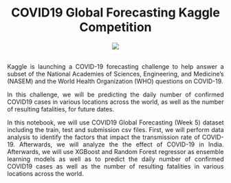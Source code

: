 
<div align="center">
  
# COVID19 Global Forecasting Kaggle Competition
</div>


<div align="center">
<img src="https://user-images.githubusercontent.com/69224996/95669634-cae45300-0b37-11eb-9999-a0b08268c127.png" >
</div>

<br />



<div align="justify">

Kaggle is launching a COVID-19 forecasting challenge to help answer a subset of the National Academies of Sciences, Engineering, and Medicine’s (NASEM) and the World Health Organization (WHO) questions on COVID-19.

In this challenge, we will be predicting the daily number of confirmed COVID19 cases in various locations across the world, as well as the number of resulting fatalities, for future dates. 

In this notebook, we will use COVID19 Global Forecasting (Week 5) dataset including the train, test and submission csv files. First, we will perform data analysis to identify the factors that impact the transmission rate of COVID-19. Afterwards, we will analyze the the effect of COVID-19 in India. Afterwards, we will use XGBoost and Random Forest regressor as ensemble learning models as well as to predict the daily number of confirmed COVID19 cases as well as the number of resulting fatalities in various locations across the world.


</div>



